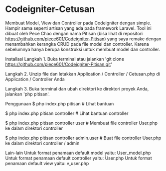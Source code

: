 # Codeigniter-Cetusan
Membuat Model, View dan Controller pada Codeigniter dengan simple. Hampir sama seperti artisan yang ada pada framework Laravel.
Tool ini dibuat oleh Pece Chao dengan nama Pitisan (bisa lihat di repositori https://github.com/piece601/Codeigniter-Pitisan) yang saya remake dengan menambahkan kerangka CRUD pada file model dan controller. Karena sebelumnya hanya berupa konstruksi untuk membuat model dan controller.

Installasi
Langkah 1. Buka terminal atau jalankan 'git clone https://github.com/piece601/Codeigniter-Pitisan.git'

Langkah 2. Unzip file dan letakkan Application / Controller / Cetusan.php di Application / Controller Anda

Langkah 3. Buka terminal dan ubah direktori ke direktori proyek Anda, jalankan 'php pitisan'.

Penggunaan
$ php index.php pitisan # Lihat bantuan

$ php index.php pitisan controller # Lihat bantuan controller

$ php index.php pitisan controller user # Membuat file controller User.php ke dalam direktori controller

$ php index.php pitisan controller admin.user # Buat file controller User.php ke dalam direktori controller / admin

Lain-lain
Untuk format penamaan default model yaitu: User_model.php
Untuk format penamaan default controller yaitu: User.php
Untuk format penamaan default view yaitu: v_user.php
